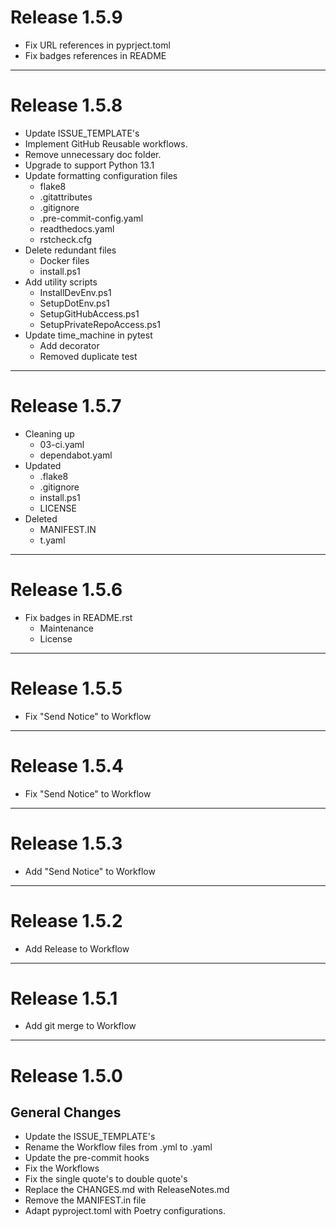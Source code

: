 # Release 1.5.9

- Fix URL references in pyprject.toml
- Fix badges references in README

______________________________________________________________________

# Release 1.5.8

- Update ISSUE_TEMPLATE's
- Implement GitHub Reusable workflows.
- Remove unnecessary doc folder.
- Upgrade to support Python 13.1
- Update formatting configuration files
  - flake8
  - .gitattributes
  - .gitignore
  - .pre-commit-config.yaml
  - readthedocs.yaml
  - rstcheck.cfg
- Delete redundant files
  - Docker files
  - install.ps1
- Add utility scripts
  - InstallDevEnv.ps1
  - SetupDotEnv.ps1
  - SetupGitHubAccess.ps1
  - SetupPrivateRepoAccess.ps1
- Update time_machine in pytest
  - Add decorator
  - Removed duplicate test

______________________________________________________________________

# Release 1.5.7

- Cleaning up
  - 03-ci.yaml
  - dependabot.yaml
- Updated
  - .flake8
  - .gitignore
  - install.ps1
  - LICENSE
- Deleted
  - MANIFEST.IN
  - t.yaml

______________________________________________________________________

# Release 1.5.6

- Fix badges in README.rst
  - Maintenance
  - License

______________________________________________________________________

# Release 1.5.5

- Fix "Send Notice" to Workflow

______________________________________________________________________

# Release 1.5.4

- Fix "Send Notice" to Workflow

______________________________________________________________________

# Release 1.5.3

- Add "Send Notice" to Workflow

______________________________________________________________________

# Release 1.5.2

- Add Release to Workflow

______________________________________________________________________

# Release 1.5.1

- Add git merge to Workflow

______________________________________________________________________

# Release 1.5.0

## General Changes

- Update the ISSUE_TEMPLATE's
- Rename the Workflow files from .yml to .yaml
- Update the pre-commit hooks
- Fix the Workflows
- Fix the single quote's to double quote's
- Replace the CHANGES.md with ReleaseNotes.md
- Remove the MANIFEST.in file
- Adapt pyproject.toml with Poetry configurations.
